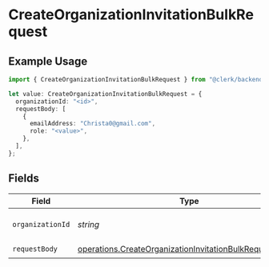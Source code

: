 # CreateOrganizationInvitationBulkRequest

## Example Usage

```typescript
import { CreateOrganizationInvitationBulkRequest } from "@clerk/backend-api-client/models/operations";

let value: CreateOrganizationInvitationBulkRequest = {
  organizationId: "<id>",
  requestBody: [
    {
      emailAddress: "Christa0@gmail.com",
      role: "<value>",
    },
  ],
};
```

## Fields

| Field                                                                                                                              | Type                                                                                                                               | Required                                                                                                                           | Description                                                                                                                        |
| ---------------------------------------------------------------------------------------------------------------------------------- | ---------------------------------------------------------------------------------------------------------------------------------- | ---------------------------------------------------------------------------------------------------------------------------------- | ---------------------------------------------------------------------------------------------------------------------------------- |
| `organizationId`                                                                                                                   | *string*                                                                                                                           | :heavy_check_mark:                                                                                                                 | The organization ID.                                                                                                               |
| `requestBody`                                                                                                                      | [operations.CreateOrganizationInvitationBulkRequestBody](../../models/operations/createorganizationinvitationbulkrequestbody.md)[] | :heavy_check_mark:                                                                                                                 | N/A                                                                                                                                |